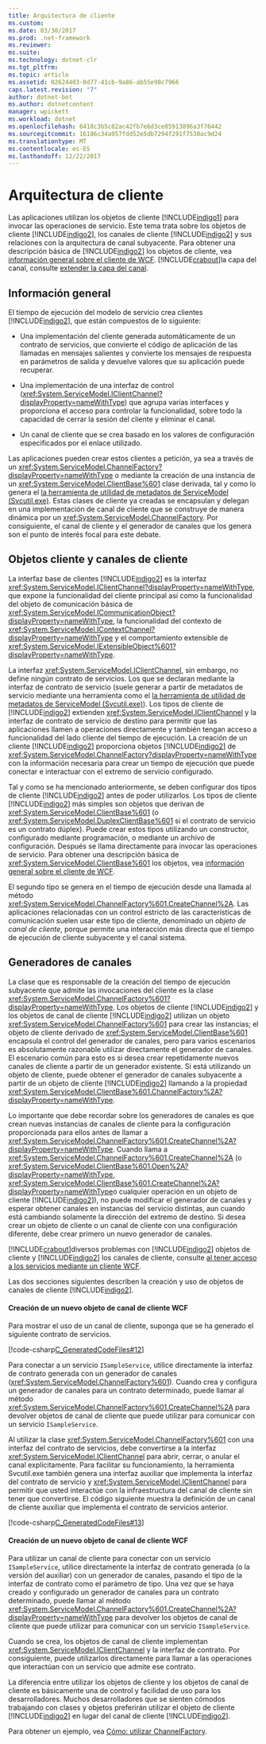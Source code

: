 ```yaml
---
title: Arquitectura de cliente
ms.custom: 
ms.date: 03/30/2017
ms.prod: .net-framework
ms.reviewer: 
ms.suite: 
ms.technology: dotnet-clr
ms.tgt_pltfrm: 
ms.topic: article
ms.assetid: 02624403-0d77-41cb-9a86-ab55e98c7966
caps.latest.revision: "7"
author: dotnet-bot
ms.author: dotnetcontent
manager: wpickett
ms.workload: dotnet
ms.openlocfilehash: 6418c3b5c82ac42fb7e6d3ce85913896a3f76442
ms.sourcegitcommit: 16186c34a957fdd52e5db7294f291f7530ac9d24
ms.translationtype: MT
ms.contentlocale: es-ES
ms.lasthandoff: 12/22/2017
---
```

# <a name="client-architecture"></a>Arquitectura de cliente
Las aplicaciones utilizan los objetos de cliente [!INCLUDE[indigo1](../../../../includes/indigo1-md.md)] para invocar las operaciones de servicio. Este tema trata sobre los objetos de cliente [!INCLUDE[indigo2](../../../../includes/indigo2-md.md)], los canales de cliente [!INCLUDE[indigo2](../../../../includes/indigo2-md.md)] y sus relaciones con la arquitectura de canal subyacente. Para obtener una descripción básica de [!INCLUDE[indigo2](../../../../includes/indigo2-md.md)] los objetos de cliente, vea [información general sobre el cliente de WCF](../../../../docs/framework/wcf/wcf-client-overview.md). [!INCLUDE[crabout](../../../../includes/crabout-md.md)]la capa del canal, consulte [extender la capa del canal](../../../../docs/framework/wcf/extending/extending-the-channel-layer.md).  
  
## <a name="overview"></a>Información general  
 El tiempo de ejecución del modelo de servicio crea clientes [!INCLUDE[indigo2](../../../../includes/indigo2-md.md)], que están compuestos de lo siguiente:  
  
-   Una implementación del cliente generada automáticamente de un contrato de servicios, que convierte el código de aplicación de las llamadas en mensajes salientes y convierte los mensajes de respuesta en parámetros de salida y devuelve valores que su aplicación puede recuperar.  
  
-   Una implementación de una interfaz de control (<xref:System.ServiceModel.IClientChannel?displayProperty=nameWithType>) que agrupa varias interfaces y proporciona el acceso para controlar la funcionalidad, sobre todo la capacidad de cerrar la sesión del cliente y eliminar el canal.  
  
-   Un canal de cliente que se crea basado en los valores de configuración especificados por el enlace utilizado.  
  
 Las aplicaciones pueden crear estos clientes a petición, ya sea a través de un <xref:System.ServiceModel.ChannelFactory?displayProperty=nameWithType> o mediante la creación de una instancia de un <xref:System.ServiceModel.ClientBase%601> clase derivada, tal y como lo genera el [la herramienta de utilidad de metadatos de ServiceModel (Svcutil.exe)](../../../../docs/framework/wcf/servicemodel-metadata-utility-tool-svcutil-exe.md). Estas clases de cliente ya creadas se encapsulan y delegan en una implementación de canal de cliente que se construye de manera dinámica por un <xref:System.ServiceModel.ChannelFactory>. Por consiguiente, el canal de cliente y el generador de canales que los genera son el punto de interés focal para este debate.  
  
## <a name="client-objects-and-client-channels"></a>Objetos cliente y canales de cliente  
 La interfaz base de clientes [!INCLUDE[indigo2](../../../../includes/indigo2-md.md)] es la interfaz <xref:System.ServiceModel.IClientChannel?displayProperty=nameWithType>, que expone la funcionalidad del cliente principal así como la funcionalidad del objeto de comunicación básica de <xref:System.ServiceModel.ICommunicationObject?displayProperty=nameWithType>, la funcionalidad del contexto de <xref:System.ServiceModel.IContextChannel?displayProperty=nameWithType> y el comportamiento extensible de <xref:System.ServiceModel.IExtensibleObject%601?displayProperty=nameWithType>.  
  
 La interfaz <xref:System.ServiceModel.IClientChannel>, sin embargo, no define ningún contrato de servicios. Los que se declaran mediante la interfaz de contrato de servicio (suele generar a partir de metadatos de servicio mediante una herramienta como el [la herramienta de utilidad de metadatos de ServiceModel (Svcutil.exe)](../../../../docs/framework/wcf/servicemodel-metadata-utility-tool-svcutil-exe.md)). Los tipos de cliente de [!INCLUDE[indigo2](../../../../includes/indigo2-md.md)] extienden <xref:System.ServiceModel.IClientChannel> y la interfaz de contrato de servicio de destino para permitir que las aplicaciones llamen a operaciones directamente y también tengan acceso a funcionalidad del lado cliente del tiempo de ejecución. La creación de un cliente [!INCLUDE[indigo2](../../../../includes/indigo2-md.md)] proporciona objetos [!INCLUDE[indigo2](../../../../includes/indigo2-md.md)] de <xref:System.ServiceModel.ChannelFactory?displayProperty=nameWithType> con la información necesaria para crear un tiempo de ejecución que puede conectar e interactuar con el extremo de servicio configurado.  
  
 Tal y como se ha mencionado anteriormente, se deben configurar dos tipos de cliente [!INCLUDE[indigo2](../../../../includes/indigo2-md.md)] antes de poder utilizarlos. Los tipos de cliente [!INCLUDE[indigo2](../../../../includes/indigo2-md.md)] más simples son objetos que derivan de <xref:System.ServiceModel.ClientBase%601> (o <xref:System.ServiceModel.DuplexClientBase%601> si el contrato de servicio es un contrato dúplex). Puede crear estos tipos utilizando un constructor, configurado mediante programación, o mediante un archivo de configuración. Después se llama directamente para invocar las operaciones de servicio. Para obtener una descripción básica de <xref:System.ServiceModel.ClientBase%601> los objetos, vea [información general sobre el cliente de WCF](../../../../docs/framework/wcf/wcf-client-overview.md).  
  
 El segundo tipo se genera en el tiempo de ejecución desde una llamada al método <xref:System.ServiceModel.ChannelFactory%601.CreateChannel%2A>. Las aplicaciones relacionadas con un control estricto de las características de comunicación suelen usar este tipo de cliente, denominado un *objeto de canal de cliente*, porque permite una interacción más directa que el tiempo de ejecución de cliente subyacente y el canal sistema.  
  
## <a name="channel-factories"></a>Generadores de canales  
 La clase que es responsable de la creación del tiempo de ejecución subyacente que admite las invocaciones del cliente es la clase <xref:System.ServiceModel.ChannelFactory%601?displayProperty=nameWithType>. Los objetos de cliente [!INCLUDE[indigo2](../../../../includes/indigo2-md.md)] y los objetos de canal de cliente [!INCLUDE[indigo2](../../../../includes/indigo2-md.md)] utilizan un objeto <xref:System.ServiceModel.ChannelFactory%601> para crear las instancias; el objeto de cliente derivado de <xref:System.ServiceModel.ClientBase%601> encapsula el control del generador de canales, pero para varios escenarios es absolutamente razonable utilizar directamente el generador de canales. El escenario común para esto es si desea crear repetidamente nuevos canales de cliente a partir de un generador existente. Si está utilizando un objeto de cliente, puede obtener el generador de canales subyacente a partir de un objeto de cliente [!INCLUDE[indigo2](../../../../includes/indigo2-md.md)] llamando a la propiedad <xref:System.ServiceModel.ClientBase%601.ChannelFactory%2A?displayProperty=nameWithType>.  
  
 Lo importante que debe recordar sobre los generadores de canales es que crean nuevas instancias de canales de cliente para la configuración proporcionada para ellos antes de llamar a <xref:System.ServiceModel.ChannelFactory%601.CreateChannel%2A?displayProperty=nameWithType>. Cuando llama a <xref:System.ServiceModel.ChannelFactory%601.CreateChannel%2A> (o <xref:System.ServiceModel.ClientBase%601.Open%2A?displayProperty=nameWithType>, <xref:System.ServiceModel.ClientBase%601.CreateChannel%2A?displayProperty=nameWithType>o cualquier operación en un objeto de cliente [!INCLUDE[indigo2](../../../../includes/indigo2-md.md)]), no puede modificar el generador de canales y esperar obtener canales en instancias del servicio distintas, aun cuando está cambiando solamente la dirección del extremo de destino. Si desea crear un objeto de cliente o un canal de cliente con una configuración diferente, debe crear primero un nuevo generador de canales.  
  
 [!INCLUDE[crabout](../../../../includes/crabout-md.md)]diversos problemas con [!INCLUDE[indigo2](../../../../includes/indigo2-md.md)] objetos de cliente y [!INCLUDE[indigo2](../../../../includes/indigo2-md.md)] los canales de cliente, consulte [al tener acceso a los servicios mediante un cliente WCF](../../../../docs/framework/wcf/feature-details/accessing-services-using-a-client.md).  
  
 Las dos secciones siguientes describen la creación y uso de objetos de canales de cliente [!INCLUDE[indigo2](../../../../includes/indigo2-md.md)].  
  
#### <a name="creating-a-new-wcf-client-channel-object"></a>Creación de un nuevo objeto de canal de cliente WCF  
 Para mostrar el uso de un canal de cliente, suponga que se ha generado el siguiente contrato de servicios.  
  
 [!code-csharp[C_GeneratedCodeFiles#12](../../../../samples/snippets/csharp/VS_Snippets_CFX/c_generatedcodefiles/cs/proxycode.cs#12)]  
  
 Para conectar a un servicio `ISampleService`, utilice directamente la interfaz de contrato generada con un generador de canales (<xref:System.ServiceModel.ChannelFactory%601>). Cuando crea y configura un generador de canales para un contrato determinado, puede llamar al método <xref:System.ServiceModel.ChannelFactory%601.CreateChannel%2A> para devolver objetos de canal de cliente que puede utilizar para comunicar con un servicio `ISampleService`.  
  
 Al utilizar la clase <xref:System.ServiceModel.ChannelFactory%601> con una interfaz del contrato de servicios, debe convertirse a la interfaz <xref:System.ServiceModel.IClientChannel> para abrir, cerrar, o anular el canal explícitamente. Para facilitar su funcionamiento, la herramienta Svcutil.exe también genera una interfaz auxiliar que implementa la interfaz del contrato de servicio y <xref:System.ServiceModel.IClientChannel> para permitir que usted interactúe con la infraestructura del canal de cliente sin tener que convertirse. El código siguiente muestra la definición de un canal de cliente auxiliar que implementa el contrato de servicios anterior.  
  
 [!code-csharp[C_GeneratedCodeFiles#13](../../../../samples/snippets/csharp/VS_Snippets_CFX/c_generatedcodefiles/cs/proxycode.cs#13)]  
  
#### <a name="creating-a-new-wcf-client-channel-object"></a>Creación de un nuevo objeto de canal de cliente WCF  
 Para utilizar un canal de cliente para conectar con un servicio `ISampleService`, utilice directamente la interfaz de contrato generada (o la versión del auxiliar) con un generador de canales, pasando el tipo de la interfaz de contrato como el parámetro de tipo. Una vez que se haya creado y configurado un generador de canales para un contrato determinado, puede llamar al método <xref:System.ServiceModel.ChannelFactory%601.CreateChannel%2A?displayProperty=nameWithType> para devolver los objetos de canal de cliente que puede utilizar para comunicar con un servicio `ISampleService`.  
  
 Cuando se crea, los objetos de canal de cliente implementan <xref:System.ServiceModel.IClientChannel> y la interfaz de contrato. Por consiguiente, puede utilizarlos directamente para llamar a las operaciones que interactúan con un servicio que admite ese contrato.  
  
 La diferencia entre utilizar los objetos de cliente y los objetos de canal de cliente es básicamente una de control y facilidad de uso para los desarrolladores. Muchos desarrolladores que se sienten cómodos trabajando con clases y objetos preferirán utilizar el objeto de cliente [!INCLUDE[indigo2](../../../../includes/indigo2-md.md)] en lugar del canal de cliente [!INCLUDE[indigo2](../../../../includes/indigo2-md.md)].  
  
 Para obtener un ejemplo, vea [Cómo: utilizar ChannelFactory](../../../../docs/framework/wcf/feature-details/how-to-use-the-channelfactory.md).

